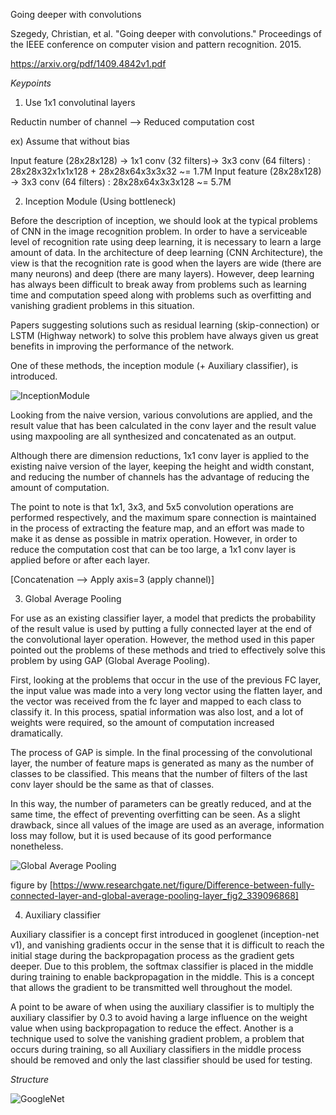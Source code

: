Going deeper with convolutions

Szegedy, Christian, et al. "Going deeper with convolutions." Proceedings of the IEEE conference on computer vision and pattern recognition. 2015.

https://arxiv.org/pdf/1409.4842v1.pdf

*Keypoints*

1. Use 1x1 convolutinal layers

Reductin number of channel  --> Reduced computation cost

ex) Assume that without bias

Input feature (28x28x128) -> 1x1 conv (32 filters)-> 3x3 conv (64 filters) : 28x28x32x1x1x128 + 28x28x64x3x3x32 ~= 1.7M
Input feature (28x28x128) -> 3x3 conv (64 filters) : 28x28x64x3x3x128 ~= 5.7M

2. Inception Module (Using bottleneck)

Before the description of inception, we should look at the typical problems of CNN in the image recognition problem.
In order to have a serviceable level of recognition rate using deep learning, it is necessary to learn a large amount of data. In the architecture of deep learning (CNN Architecture), the view is that the recognition rate is good when the layers are wide (there are many neurons) and deep (there are many layers). However, deep learning has always been difficult to break away from problems such as learning time and computation speed along with problems such as overfitting and vanishing gradient problems in this situation.

Papers suggesting solutions such as residual learning (skip-connection) or LSTM (Highway network) to solve this problem have always given us great benefits in improving the performance of the network.

One of these methods, the inception module (+ Auxiliary classifier), is introduced.

![InceptionModule](https://user-images.githubusercontent.com/96281316/148023896-209488a1-d0bf-4ece-bcb0-144bc4a63be8.png)

Looking from the naive version, various convolutions are applied, and the result value that has been calculated in the conv layer and the result value using maxpooling are all synthesized and concatenated as an output.

Although there are dimension reductions, 1x1 conv layer is applied to the existing naive version of the layer, keeping the height and width constant, and reducing the number of channels has the advantage of reducing the amount of computation.

The point to note is that 1x1, 3x3, and 5x5 convolution operations are performed respectively, and the maximum spare connection is maintained in the process of extracting the feature map, and an effort was made to make it as dense as possible in matrix operation. However, in order to reduce the computation cost that can be too large, a 1x1 conv layer is applied before or after each layer.

[Concatenation --> Apply axis=3 (apply channel)]

3. Global Average Pooling

For use as an existing classifier layer, a model that predicts the probability of the result value is used by putting a fully connected layer at the end of the convolutional layer operation. However, the method used in this paper pointed out the problems of these methods and tried to effectively solve this problem by using GAP (Global Average Pooling).

First, looking at the problems that occur in the use of the previous FC layer, the input value was made into a very long vector using the flatten layer, and the vector was received from the fc layer and mapped to each class to classify it. In this process, spatial information was also lost, and a lot of weights were required, so the amount of computation increased dramatically.

The process of GAP is simple. In the final processing of the convolutional layer, the number of feature maps is generated as many as the number of classes to be classified. This means that the number of filters of the last conv layer should be the same as that of classes.

In this way, the number of parameters can be greatly reduced, and at the same time, the effect of preventing overfitting can be seen. As a slight drawback, since all values of the image are used as an average, information loss may follow, but it is used because of its good performance nonetheless.

![Global Average Pooling](https://user-images.githubusercontent.com/96281316/148026655-3938c837-8bde-4944-ae0c-aaa7ed155dad.png)

figure by [https://www.researchgate.net/figure/Difference-between-fully-connected-layer-and-global-average-pooling-layer_fig2_339096868]

4. Auxiliary classifier

Auxiliary classifier is a concept first introduced in googlenet (inception-net v1), and vanishing gradients occur in the sense that it is difficult to reach the initial stage during the backpropagation process as the gradient gets deeper. Due to this problem, the softmax classifier is placed in the middle during training to enable backpropagation in the middle. This is a concept that allows the gradient to be transmitted well throughout the model.

A point to be aware of when using the auxiliary classifier is to multiply the auxiliary classifier by 0.3 to avoid having a large influence on the weight value when using backpropagation to reduce the effect.
Another is a technique used to solve the vanishing gradient problem, a problem that occurs during training, so all Auxiliary classifiers in the middle process should be removed and only the last classifier should be used for testing.

*Structure*

![GoogleNet](https://user-images.githubusercontent.com/96281316/148027586-0b38c140-1518-4949-b867-a1bf18451b6b.png)
